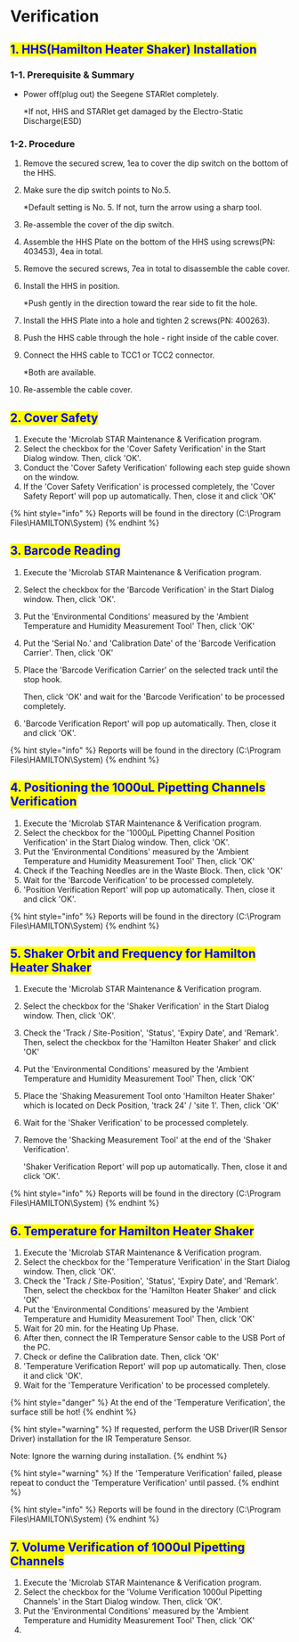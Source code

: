# Verification

## <mark style="color:blue;">1. HHS(Hamilton Heater Shaker) Installation</mark>

### &#x20;   1-1. Prerequisite & Summary

*   Power off(plug out) the Seegene STARlet completely.

    \*If not, HHS and STARlet get damaged by the Electro-Static Discharge(ESD)

### &#x20;   1-2. Procedure

1. Remove the secured screw, 1ea to cover the dip switch on the bottom of the HHS.
2.  Make sure the dip switch points to No.5.

    \*Default setting is No. 5. If not, turn the arrow using a sharp tool.
3. Re-assemble the cover of the dip switch.
4. Assemble the HHS Plate on the bottom of the HHS using screws(PN: 403453), 4ea in total.
5. Remove the secured screws, 7ea in total to disassemble the cable cover.
6.  Install the HHS in position.

    \*Push gently in the direction toward the rear side to fit the hole.
7. Install the HHS Plate into a hole and tighten 2 screws(PN: 400263).
8. Push the HHS cable through the hole - right inside of the cable cover.
9.  Connect the HHS cable to TCC1 or TCC2 connector.

    \*Both are available.
10. Re-assemble the cable cover.



## <mark style="color:blue;">2. Cover Safety</mark>

1. Execute the 'Microlab STAR Maintenance & Verification program.
2. Select the checkbox for the 'Cover Safety Verification' in the Start Dialog window. Then, click 'OK'.
3. Conduct the 'Cover Safety Verification' following each step guide shown on the window.
4. If the 'Cover Safety Verification' is processed completely, the 'Cover Safety Report' will pop up automatically. Then, close it and click 'OK'

{% hint style="info" %}
Reports will be found in the directory (C:\Program Files\HAMILTON\System)
{% endhint %}

## <mark style="color:blue;">3. Barcode Reading</mark>

1. Execute the 'Microlab STAR Maintenance & Verification program.
2. Select the checkbox for the 'Barcode Verification' in the Start Dialog window. Then, click 'OK'.
3. Put the 'Environmental Conditions' measured by the 'Ambient Temperature and Humidity Measurement Tool' Then, click 'OK'
4. Put the 'Serial No.' and 'Calibration Date' of the 'Barcode Verification Carrier'. Then, click 'OK'
5.  Place the 'Barcode Verification Carrier' on the selected track until the stop hook.

    Then, click 'OK' and wait for the 'Barcode Verification' to be processed completely.
6. 'Barcode Verification Report' will pop up automatically. Then, close it and click 'OK'.

{% hint style="info" %}
Reports will be found in the directory (C:\Program Files\HAMILTON\System)
{% endhint %}

## <mark style="color:blue;">4. Positioning the 1000uL Pipetting Channels Verification</mark>

1. Execute the 'Microlab STAR Maintenance & Verification program.
2. Select the checkbox for the '1000μL Pipetting Channel Position Verification' in the Start Dialog window. Then, click 'OK'.
3. Put the 'Environmental Conditions' measured by the 'Ambient Temperature and Humidity Measurement Tool' Then, click 'OK'
4. Check if the Teaching Needles are in the Waste Block. Then, click 'OK'
5. Wait for the 'Barcode Verification' to be processed completely.
6. 'Position Verification Report' will pop up automatically. Then, close it and click 'OK'.

{% hint style="info" %}
Reports will be found in the directory (C:\Program Files\HAMILTON\System)
{% endhint %}

## <mark style="color:blue;">5. Shaker Orbit and Frequency for Hamilton Heater Shaker</mark>

1. Execute the 'Microlab STAR Maintenance & Verification program.
2. Select the checkbox for the 'Shaker Verification' in the Start Dialog window. Then, click 'OK'.
3. Check the 'Track / Site-Position', 'Status', 'Expiry Date', and 'Remark'. Then, select the checkbox for the 'Hamilton Heater Shaker' and click 'OK'
4. Put the 'Environmental Conditions' measured by the 'Ambient Temperature and Humidity Measurement Tool' Then, click 'OK'
5. Place the 'Shaking Measurement Tool onto 'Hamilton Heater Shaker' which is located on Deck Position, 'track 24' / 'site 1'. Then, click 'OK'
6. Wait for the 'Shaker Verification' to be processed completely.
7.  Remove the 'Shacking Measurement Tool' at the end of the 'Shaker Verification'.&#x20;

    'Shaker Verification Report' will pop up automatically. Then, close it and click 'OK'.

{% hint style="info" %}
Reports will be found in the directory (C:\Program Files\HAMILTON\System)
{% endhint %}

## <mark style="color:blue;">6. Temperature for Hamilton Heater Shaker</mark>

1. Execute the 'Microlab STAR Maintenance & Verification program.
2. Select the checkbox for the 'Temperature Verification' in the Start Dialog window. Then, click 'OK'.
3. Check the 'Track / Site-Position', 'Status', 'Expiry Date', and 'Remark'. Then, select the checkbox for the 'Hamilton Heater Shaker' and click 'OK'
4. Put the 'Environmental Conditions' measured by the 'Ambient Temperature and Humidity Measurement Tool' Then, click 'OK'
5. Wait for 20 min. for the Heating Up Phase.
6. After then, connect the IR Temperature Sensor cable to the USB Port of the PC.
7. Check or define the Calibration date. Then, click 'OK'
8. 'Temperature Verification Report' will pop up automatically. Then, close it and click 'OK'.
9. Wait for the 'Temperature Verification' to be processed completely.

{% hint style="danger" %}
At the end of the 'Temperature Verification', the surface still be hot!
{% endhint %}

{% hint style="warning" %}
If requested, perform the USB Driver(IR Sensor Driver) installation for the IR Temperature Sensor.

Note: Ignore the warning during installation.
{% endhint %}

{% hint style="warning" %}
If the 'Temperature Verification' failed, please repeat to conduct the 'Temperature Verification' until passed.
{% endhint %}

{% hint style="info" %}
Reports will be found in the directory (C:\Program Files\HAMILTON\System)
{% endhint %}

## <mark style="color:blue;">7. Volume Verification of 1000ul Pipetting Channels</mark>

1. Execute the 'Microlab STAR Maintenance & Verification program.
2. Select the checkbox for the 'Volume Verification 1000ul Pipetting Channels' in the Start Dialog window. Then, click 'OK'.
3. Put the 'Environmental Conditions' measured by the 'Ambient Temperature and Humidity Measurement Tool' Then, click 'OK'
4.





